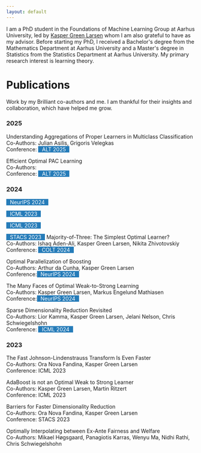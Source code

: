 ```yaml
---
layout: default
---
```

I am a PhD student in the Foundations of Machine Learning Group at Aarhus University, led by [Kasper Green Larsen](https://cs.au.dk/~larsen/) whom I am also grateful to have as my advisor.
Before starting my PhD, I received a Bachelor's degree from the Mathematics Department at Aarhus University and a Master's degree in Statistics from the Statistics Department at Aarhus University.
My primary research interest is learning theory.



# Publications
Work by my Brilliant co-authors and me. I am thankful for their insights and collaboration, which have helped me grow.

### 2025

Understanding Aggregations of Proper Learners in Multiclass Classification\
Co-Authors: Julian Asilis, Grigoris Velegkas\
Conference: <span style="color:#267CB9; background-color:#267CB9">A</span><span style="color:white; background-color:#267CB9">ALT 2025</span><span style="color:#267CB9; background-color:#267CB9">A</span>

Efficient Optimal PAC Learning\
Co-Authors: \
Conference: <span style="color:#267CB9; background-color:#267CB9">A</span><span style="color:white; background-color:#267CB9">ALT 2025</span><span style="color:#267CB9; background-color:#267CB9">A</span>


### 2024



<span style="color:#267CB9; background-color:#267CB9">A</span><span style="color:white; background-color:#267CB9">NeurIPS 2024</span><span style="color:#267CB9; background-color:#267CB9">A</span>


<span style="color:#267CB9; background-color:#267CB9">A</span><span style="color:white; background-color:#267CB9">ICML 2023</span><span style="color:#267CB9; background-color:#267CB9">A</span>

<span style="color:#267CB9; background-color:#267CB9">A</span><span style="color:white; background-color:#267CB9">ICML 2023</span><span style="color:#267CB9; background-color:#267CB9">A</span>

<span style="color:#267CB9; background-color:#267CB9">A</span><span style="color:white; background-color:#267CB9">STACS 2023</span><span style="color:#267CB9; background-color:#267CB9">A</span>
Majority-of-Three: The Simplest Optimal Learner?\
Co-Authors: Ishaq Aden-Ali, Kasper Green Larsen, Nikita Zhivotovskiy\
Conference: 
<span style="color:#267CB9; background-color:#267CB9">A</span><span style="color:white; background-color:#267CB9">COLT 2024</span><span style="color:#267CB9; background-color:#267CB9">A</span>

Optimal Parallelization of Boosting\
Co-Authors: Arthur da Cunha, Kasper Green Larsen\
Conference:<span style="color:#267CB9; background-color:#267CB9">A</span><span style="color:white; background-color:#267CB9">NeurIPS 2024</span><span style="color:#267CB9; background-color:#267CB9">A</span>

The Many Faces of Optimal Weak-to-Strong Learning\
Co-Authors: Kasper Green Larsen, Markus Engelund Mathiasen\
Conference:<span style="color:#267CB9; background-color:#267CB9">A</span><span style="color:white; background-color:#267CB9">NeurIPS 2024</span><span style="color:#267CB9; background-color:#267CB9">A</span>

Sparse Dimensionality Reduction Revisited\
Co-Authors: Lior Kamma, Kasper Green Larsen, Jelani Nelson, Chris Schwiegelshohn\
Conference: <span style="color:#267CB9; background-color:#267CB9">A</span><span style="color:white; background-color:#267CB9">ICML 2024</span><span style="color:#267CB9; background-color:#267CB9">A</span>


### 2023
The Fast Johnson-Lindenstrauss Transform Is Even Faster\
Co-Authors: Ora Nova Fandina, Kasper Green Larsen\
Conference: ICML 2023

AdaBoost is not an Optimal Weak to Strong Learner\
Co-Authors: Kasper Green Larsen, Martin Ritzert\
Conference: ICML 2023

Barriers for Faster Dimensionality Reduction\
Co-Authors: Ora Nova Fandina, Kasper Green Larsen\
Conference: STACS 2023

Optimally Interpolating between Ex-Ante Fairness and Welfare\
Co-Authors: Mikael Høgsgaard, Panagiotis Karras, Wenyu Ma, Nidhi Rathi, Chris Schwiegelshohn


